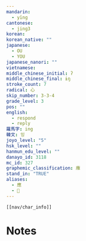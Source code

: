 ```yaml
---
mandarin:
  - yīng
cantonese:
  - jing3
korean:
korean_native: ""
japanese:
  - OU
  - YOU
japanese_nanori: ""
vietnamese:
middle_chinese_initial: ʔ
middle_chinese_final: ɨŋ
stroke_count: 7
radical: 心
skip_number: 3-3-4
grade_level: 3
pos: ""
english:
  - respond
  - reply
羅馬字: ing
韓文: 잉
joyo_level: "5"
hsk_level: ""
hanmun_edu_level: ""
danayo_id: 3118
mc_id: 327
graphemic_classification: 䧹
stand_in: "TRUE"
aliases:
  - 應
  - 𤻮
---
```

```meta-bind-embed
[[nav/char_info]]
```

# Notes
